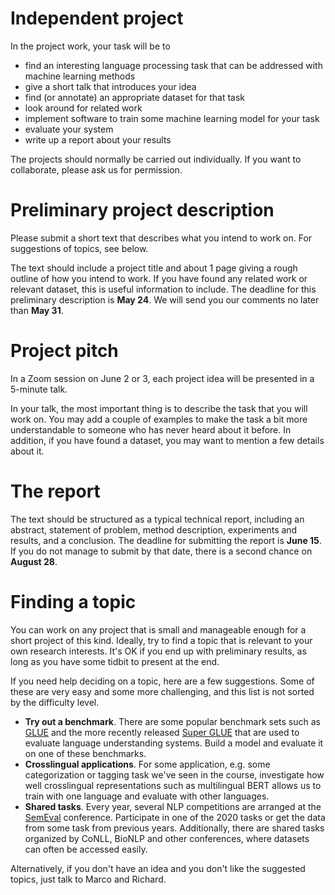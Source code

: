 # Independent project

In the project work, your task will be to

* find an interesting language processing task that can be addressed with machine learning methods
* give a short talk that introduces your idea
* find (or annotate) an appropriate dataset for that task
* look around for related work
* implement software to train some machine learning model for your task
* evaluate your system
* write up a report about your results

The projects should normally be carried out individually. If you want to collaborate, please ask us for permission.

# Preliminary project description

Please submit a short text that describes what you intend to work on. For suggestions of topics, see below.

The text should include a project title and about 1 page giving a rough outline of how you intend to work. If you have found any related work or relevant dataset, this is useful information to include. The deadline for this preliminary description is **May 24**. We will send you our comments no later than **May 31**.

# Project pitch

In a Zoom session on June 2 or 3, each project idea will be presented in a 5-minute talk.

In your talk, the most important thing is to describe the task that you will work on. You may add a couple of examples to make the task a bit more understandable to someone who has never heard about it before. In addition, if you have found a dataset, you may want to mention a few details about it.

# The report

The text should be structured as a typical technical report, including an abstract, statement of problem, method description, experiments and results, and a conclusion. The deadline for submitting the report is **June 15**. If you do not manage to submit by that date, there is a second chance on **August 28**.

# Finding a topic

You can work on any project that is small and manageable enough for a short project of this kind. Ideally, try to find a topic that is relevant to your own research interests. It's OK if you end up with preliminary results, as long as you have some tidbit to present at the end.

If you need help deciding on a topic, here are a few suggestions. Some of these are very easy and some more challenging, and this list is not sorted by the difficulty level.

* **Try out a benchmark**. There are some popular benchmark sets such as [GLUE](https://gluebenchmark.com/) and the more recently released [Super GLUE](https://super.gluebenchmark.com/) that are used to evaluate language understanding systems. Build a model and evaluate it on one of these benchmarks.
* **Crosslingual applications**. For some application, e.g. some categorization or tagging task we've seen in the course, investigate how well crosslingual representations such as multilingual BERT allows us to train with one language and evaluate with other languages.
* **Shared tasks**. Every year, several NLP competitions are arranged at the [SemEval](http://alt.qcri.org/semeval2020/index.php?id=tasks) conference. Participate in one of the 2020 tasks or get the data from some task from previous years. Additionally, there are shared tasks organized by CoNLL, BioNLP and other conferences, where datasets can often be accessed easily. 

Alternatively, if you don't have an idea and you don't like the suggested topics, just talk to Marco and Richard. 
